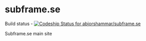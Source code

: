 # subframe.se
Build status - [ ![Codeship Status for abjorshammar/subframe.se](https://app.codeship.com/projects/74213af0-b8d8-0134-d663-7a5b9e1f9d50/status?branch=master)](https://app.codeship.com/projects/194839)  

Subframe.se main site
